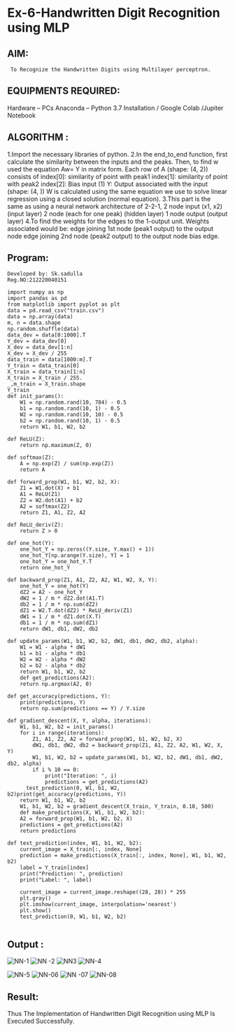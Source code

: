 # Ex-6-Handwritten Digit Recognition using MLP
## AIM:
     
     To Recognize the Handwritten Digits using Multilayer perceptron.
     
##  EQUIPMENTS REQUIRED:
Hardware – PCs
Anaconda – Python 3.7 Installation / Google Colab /Jupiter Notebook
## ALGORITHM :
 1.Import the necessary libraries of python.
 2.In the end_to_end function, first calculate the similarity between the inputs and the peaks. Then, to find w used the equation Aw= Y in matrix form. Each row of A       (shape: (4, 2)) consists of index[0]: similarity of point with peak1 index[1]: similarity of point with peak2 index[2]: Bias input (1) Y: Output associated with          the input (shape: (4, )) W is calculated using the same equation we use to solve linear regression using a closed solution (normal equation).
 3.This part is the same as using a neural network architecture of 2-2-1, 2 node input (x1, x2) (input layer) 2 node (each for one peak) (hidden layer) 1 node output        (output layer)
 4.To find the weights for the edges to the 1-output unit. Weights associated would be: edge joining 1st node (peak1 output) to the output node edge joining 2nd node        (peak2 output) to the output node bias edge.

## Program:
```
Developed by: Sk.sadulla
Reg.NO:212220040151
```
```
import numpy as np
import pandas as pd
from matplotlib import pyplot as plt
data = pd.read_csv("train.csv")
data = np.array(data)
m, n = data.shape
np.random.shuffle(data)
data_dev = data[0:1000].T
Y_dev = data_dev[0]
X_dev = data_dev[1:n]
X_dev = X_dev / 255
data_train = data[1000:m].T
Y_train = data_train[0]
X_train = data_train[1:n]
X_train = X_train / 255.
_,m_train = X_train.shape
Y_train
def init_params():
    W1 = np.random.rand(10, 784) - 0.5
    b1 = np.random.rand(10, 1) - 0.5
    W2 = np.random.rand(10, 10) - 0.5
    b2 = np.random.rand(10, 1) - 0.5
    return W1, b1, W2, b2

def ReLU(Z):
    return np.maximum(Z, 0)

def softmax(Z):
    A = np.exp(Z) / sum(np.exp(Z))
    return A
    
def forward_prop(W1, b1, W2, b2, X):
    Z1 = W1.dot(X) + b1
    A1 = ReLU(Z1)
    Z2 = W2.dot(A1) + b2
    A2 = softmax(Z2)
    return Z1, A1, Z2, A2

def ReLU_deriv(Z):
    return Z > 0

def one_hot(Y):
    one_hot_Y = np.zeros((Y.size, Y.max() + 1))
    one_hot_Y[np.arange(Y.size), Y] = 1
    one_hot_Y = one_hot_Y.T
    return one_hot_Y

def backward_prop(Z1, A1, Z2, A2, W1, W2, X, Y):
    one_hot_Y = one_hot(Y)
    dZ2 = A2 - one_hot_Y
    dW2 = 1 / m * dZ2.dot(A1.T)
    db2 = 1 / m * np.sum(dZ2)
    dZ1 = W2.T.dot(dZ2) * ReLU_deriv(Z1)
    dW1 = 1 / m * dZ1.dot(X.T)
    db1 = 1 / m * np.sum(dZ1)
    return dW1, db1, dW2, db2

def update_params(W1, b1, W2, b2, dW1, db1, dW2, db2, alpha):
    W1 = W1 - alpha * dW1
    b1 = b1 - alpha * db1    
    W2 = W2 - alpha * dW2  
    b2 = b2 - alpha * db2    
    return W1, b1, W2, b2
    def get_predictions(A2):
    return np.argmax(A2, 0)

def get_accuracy(predictions, Y):
    print(predictions, Y)
    return np.sum(predictions == Y) / Y.size

def gradient_descent(X, Y, alpha, iterations):
    W1, b1, W2, b2 = init_params()
    for i in range(iterations):
        Z1, A1, Z2, A2 = forward_prop(W1, b1, W2, b2, X)
        dW1, db1, dW2, db2 = backward_prop(Z1, A1, Z2, A2, W1, W2, X, Y)
        W1, b1, W2, b2 = update_params(W1, b1, W2, b2, dW1, db1, dW2, db2, alpha)
        if i % 10 == 0:
            print("Iteration: ", i)
            predictions = get_predictions(A2)
      test_prediction(0, W1, b1, W2, b2)print(get_accuracy(predictions, Y))
    return W1, b1, W2, b2
    W1, b1, W2, b2 = gradient_descent(X_train, Y_train, 0.10, 500)
    def make_predictions(X, W1, b1, W2, b2):
    A2 = forward_prop(W1, b1, W2, b2, X)
    predictions = get_predictions(A2)
    return predictions

def test_prediction(index, W1, b1, W2, b2):
    current_image = X_train[:, index, None]
    prediction = make_predictions(X_train[:, index, None], W1, b1, W2, b2)
    label = Y_train[index]
    print("Prediction: ", prediction)
    print("Label: ", label)
    
    current_image = current_image.reshape((28, 28)) * 255
    plt.gray()
    plt.imshow(current_image, interpolation='nearest')
    plt.show()
    test_prediction(0, W1, b1, W2, b2)
  
  ```


## Output :
![NN-1](https://user-images.githubusercontent.com/114279259/204082211-9086e3c2-2640-4bfb-b5e5-2d09f843387a.png)
![NN -2](https://user-images.githubusercontent.com/114279259/204082226-1a965708-c934-4cb7-a05d-cd6f138ca3c4.png)
![NN3](https://user-images.githubusercontent.com/114279259/204082237-550905ae-7352-4657-8587-bbd8789247b9.png)
![NN-4](https://user-images.githubusercontent.com/114279259/204082266-eeb5c2d4-2524-45b4-8e68-0fd9c33f4b99.png)

![NN-5](https://user-images.githubusercontent.com/114279259/204082290-c7896e95-554a-42f8-81f1-2c41537abb35.png)
![NN-06](https://user-images.githubusercontent.com/114279259/204082308-75fb92c1-3f28-43c2-927d-37ae709ac57c.png)
![NN -07](https://user-images.githubusercontent.com/114279259/204082315-7f44abfa-19ce-43fa-a0e9-24a4c4009202.png)
![NN-08](https://user-images.githubusercontent.com/114279259/204082325-3af72947-1cae-4a9e-b4f0-9f540db42f6d.png)



## Result:


Thus The Implementation of Handwritten Digit Recognition using MLP Is Executed Successfully.

